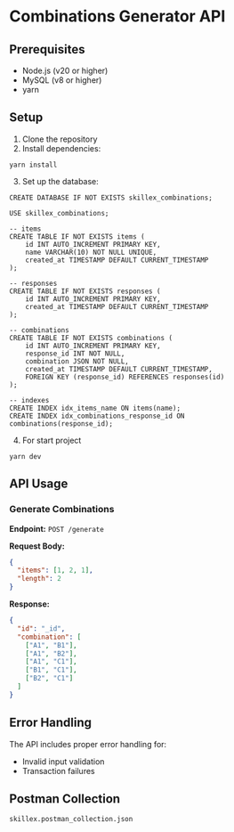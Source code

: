 # Combinations Generator API

## Prerequisites

- Node.js (v20 or higher)
- MySQL (v8 or higher)
- yarn

## Setup

1. Clone the repository
2. Install dependencies:
```
yarn install
```

3. Set up the database:
```
CREATE DATABASE IF NOT EXISTS skillex_combinations;

USE skillex_combinations;

-- items
CREATE TABLE IF NOT EXISTS items (
    id INT AUTO_INCREMENT PRIMARY KEY,
    name VARCHAR(10) NOT NULL UNIQUE,
    created_at TIMESTAMP DEFAULT CURRENT_TIMESTAMP
);

-- responses
CREATE TABLE IF NOT EXISTS responses (
    id INT AUTO_INCREMENT PRIMARY KEY,
    created_at TIMESTAMP DEFAULT CURRENT_TIMESTAMP
);

-- combinations
CREATE TABLE IF NOT EXISTS combinations (
    id INT AUTO_INCREMENT PRIMARY KEY,
    response_id INT NOT NULL,
    combination JSON NOT NULL,
    created_at TIMESTAMP DEFAULT CURRENT_TIMESTAMP,
    FOREIGN KEY (response_id) REFERENCES responses(id)
);

-- indexes
CREATE INDEX idx_items_name ON items(name);
CREATE INDEX idx_combinations_response_id ON combinations(response_id); 
 ```

4. For start project
```
yarn dev
```

## API Usage

### Generate Combinations

**Endpoint:** `POST /generate`

**Request Body:**
```json
{
  "items": [1, 2, 1],
  "length": 2
}
```

**Response:**
```json
{
  "id": "_id",
  "combination": [
    ["A1", "B1"],
    ["A1", "B2"],
    ["A1", "C1"],
    ["B1", "C1"],
    ["B2", "C1"]
  ]
}
```

## Error Handling

The API includes proper error handling for:
- Invalid input validation
- Transaction failures

## Postman Collection
```
skillex.postman_collection.json
```